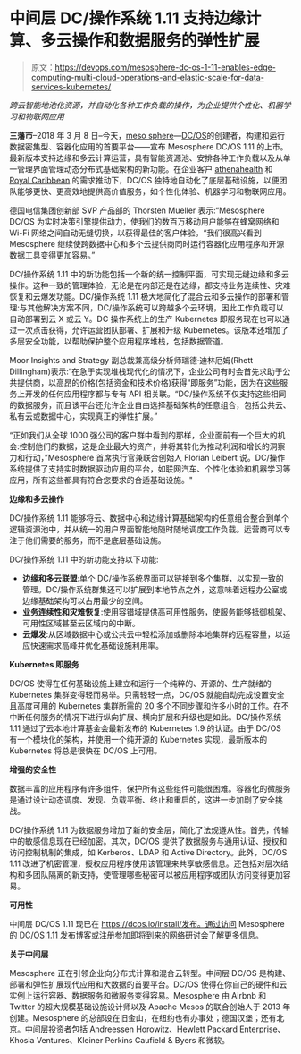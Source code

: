 # 中间层 DC/操作系统 1.11 支持边缘计算、多云操作和数据服务的弹性扩展

> 原文：<https://devops.com/mesosphere-dc-os-1-11-enables-edge-computing-multi-cloud-operations-and-elastic-scale-for-data-services-kubernetes/>

*跨云智能地池化资源，并自动化各种工作负载的操作，为企业提供个性化、机器学习和物联网应用*

**三藩市**–2018 年 3 月 8 日–今天，[meso sphere](https://mesosphere.com/?partnerref=press-release)—[DC/OS](https://mesosphere.com/product/?partnerref=press-release)的创建者，构建和运行数据密集型、容器化应用的首要平台——宣布 Mesosphere DC/OS 1.11 的上市。最新版本支持边缘和多云计算运营，具有智能资源池、安排各种工作负载以及从单一管理界面管理动态分布式基础架构的新功能。在企业客户 [athenahealth](https://mesosphere.com/blog/dcos-athenahealth/?partnerref=press-release) 和 [Royal Caribbean](https://mesosphere.com/blog/royal-caribbean-real-time-microservices/?partnerref=press-release) 的需求推动下，DC/OS 独特地自动化了底层基础设施，以便团队能够更快、更高效地提供高价值服务，如个性化体验、机器学习和物联网应用。

德国电信集团创新部 SVP 产品部的 Thorsten Mueller 表示:“Mesosphere DC/OS 为实时决策引擎提供动力，使我们的数百万移动用户能够在蜂窝网络和 Wi-Fi 网络之间自动无缝切换，以获得最佳的客户体验。“我们很高兴看到 Mesosphere 继续使跨数据中心和多个云提供商同时运行容器化应用程序和开源数据工具变得更加容易。”

DC/操作系统 1.11 中的新功能包括一个新的统一控制平面，可实现无缝边缘和多云操作。这种一致的管理体验，无论是在内部还是在边缘，都支持业务连续性、灾难恢复和云爆发功能。DC/操作系统 1.11 极大地简化了混合云和多云操作的部署和管理:与其他解决方案不同，DC/操作系统可以跨越多个云环境，因此工作负载可以自动部署到云 X 或云 Y。DC 操作系统上的生产 Kubernetes 即服务现在也可以通过一次点击获得，允许运营团队部署、扩展和升级 Kubernetes。该版本还增加了多层安全功能，以帮助保护整个应用程序堆栈，包括数据管道。

Moor Insights and Strategy 副总裁兼高级分析师瑞德·迪林厄姆(Rhett Dillingham)表示:“在急于实现堆栈现代化的情况下，企业公司有时会首先求助于公共提供商，以高昂的价格(包括资金和技术价格)获得“即服务”功能，因为在这些服务上开发的任何应用程序都与专有 API 相关联。“DC/操作系统不仅支持这些相同的数据服务，而且该平台还允许企业自由选择基础架构的任意组合，包括公共云、私有云或数据中心，实现真正的弹性扩展。”

“正如我们从全球 1000 强公司的客户群中看到的那样，企业面前有一个巨大的机会:控制他们的数据，这是企业最大的资产，并将其转化为推动利润和增长的洞察力和行动，”Mesosphere 首席执行官兼联合创始人 Florian Leibert 说。DC/操作系统提供了支持实时数据驱动应用的平台，如联网汽车、个性化体验和机器学习等应用，所有这些都具有符合您要求的合适基础设施。"

**边缘和多云操作**

DC/操作系统 1.11 能够将云、数据中心和边缘计算基础架构的任意组合整合到单个逻辑资源池中，并从统一的用户界面智能地随时随地调度工作负载。运营商可以专注于他们需要的服务，而不是底层基础设施。

DC/操作系统 1.11 中的新功能支持以下功能:

*   **边缘和多云联盟**:单个 DC/操作系统界面可以链接到多个集群，以实现一致的管理。DC/操作系统群集还可以扩展到本地节点之外，这意味着远程办公室或边缘基础架构可以占用最少的空间。
*   **业务连续性和灾难恢复**:使用容错域提供高可用性服务，使服务能够抵御机架、可用性区域甚至云区域内的中断。
*   **云爆发**:从区域数据中心或公共云中轻松添加或删除本地集群的远程容量，以适应快速需求高峰并优化基础设施利用率。

**Kubernetes 即服务**

DC/OS 使得在任何基础设施上建立和运行一个纯粹的、开源的、生产就绪的 Kubernetes 集群变得轻而易举。只需轻轻一点，DC/OS 就能自动完成设置安全且高度可用的 Kubernetes 集群所需的 20 多个不同步骤和许多小时的工作。在不中断任何服务的情况下进行纵向扩展、横向扩展和升级也是如此。DC/操作系统 1.11 通过了云本地计算基金会最新发布的 Kubernetes 1.9 的认证。由于 DC/OS 有一个模块化的架构，并使用一个纯开源的 Kubernetes 实现，最新版本的 Kubernetes 将总是很快在 DC/OS 上可用。

**增强的安全性**

数据丰富的应用程序有许多组件，保护所有这些组件可能很困难。容器化的微服务是通过设计动态调度、发现、负载平衡、终止和重启的，这进一步加剧了安全挑战。

DC/操作系统 1.11 为数据服务增加了新的安全层，简化了法规遵从性。首先，传输中的敏感信息现在已经加密。其次，DC/OS 提供了数据服务与通用认证、授权和访问控制机制的集成，如 Kerberos、LDAP 和 Active Directory。此外，DC/OS 1.11 改进了机密管理，授权应用程序使用该管理来共享敏感信息。还包括对层次结构和多团队隔离的新支持，使管理哪些秘密可以被应用程序或团队访问变得更加容易。

**可用性**

中间层 DC/OS 1.11 现已在 https://dcos.io/install/发布。通过访问 Mesosphere 的 [DC/OS 1.11 发布博客](https://mesosphere.com/blog/dcos-1_11-overview/?partnerref=press-release)或注册参加即将到来的[网络研讨会](https://event.on24.com/wcc/r/1597916/3164F4235F9AB067E321578EAD8EA9C3?partnerref=press-release)了解更多信息。

**关于中间层**

Mesosphere 正在引领企业向分布式计算和混合云转型。中间层 DC/OS 是构建、部署和弹性扩展现代应用和大数据的首要平台。DC/OS 使得在你自己的硬件和云实例上运行容器、数据服务和微服务变得容易。Mesosphere 由 Airbnb 和 Twitter 的超大规模基础设施设计师以及 Apache Mesos 的联合创始人于 2013 年创建。Mesosphere 的总部设在旧金山，在纽约也有办事处；德国汉堡；还有北京。中间层投资者包括 Andreessen Horowitz、Hewlett Packard Enterprise、Khosla Ventures、Kleiner Perkins Caufield & Byers 和微软。
